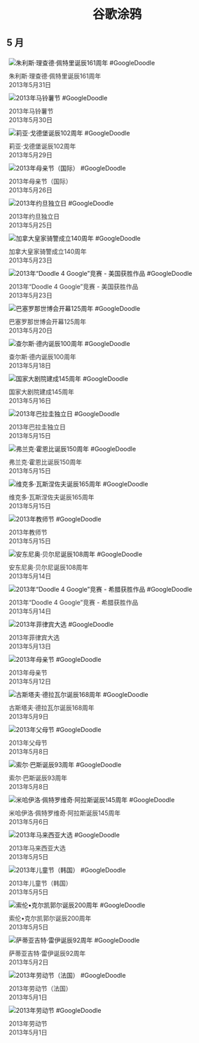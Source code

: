 
<h1 align="center"> 谷歌涂鸦 </h1>




## 5 月

<div class="image">


<img src="https://lh3.googleusercontent.com/9snzK7V_q-OVJfoYUS6rqTfNpsIceVqgOBhf6GVWqryTkMTS9ydLDztGZNVSRZWMlxe2ZNbCzplAUzMsDriMQP24NDSFUgue4qYbwjw" alt="朱利斯·理查德·佩特里诞辰161周年 #GoogleDoodle" style="margin: 5px"/>
<div class="info" style="font-size: 14px; color:#333333; margin:5px"><div class="title">朱利斯·理查德·佩特里诞辰161周年</div><div class="date">2013年5月31日</div></div>

<img src="https://lh3.googleusercontent.com/GMs8Ths2Smid7fXJ6__nqbybU2tXAzes5wmclDvgj8IjCwPtAznpj0ThsmzPQaUnYaXCELDWdmTbk8xZXq8L9zK-6jJhgYzPGdIpFLw" alt="2013年马铃薯节 #GoogleDoodle" style="margin: 5px"/>
<div class="info" style="font-size: 14px; color:#333333; margin:5px"><div class="title">2013年马铃薯节</div><div class="date">2013年5月30日</div></div>

<img src="https://lh3.googleusercontent.com/VWu5n-kyNEJBq6UL5IzyvX-PiV1XuAeq9gTbUaseTiW_D8bORI1onqD7UsTg1SBSXK2eggLRmWwtYxGWMWQfrp3ltFGEzp__WfHC7Lgv" alt="莉亚·戈德堡诞辰102周年 #GoogleDoodle" style="margin: 5px"/>
<div class="info" style="font-size: 14px; color:#333333; margin:5px"><div class="title">莉亚·戈德堡诞辰102周年</div><div class="date">2013年5月29日</div></div>

<img src="https://lh3.googleusercontent.com/fbOltbWu5ZwK3GRngzqb9H7NPJRUqDU092unQIdY8sb0fy-X56A5OWNDQefBSqnc-eDQpiSsxA1Xc1Oi4_bdwPBhTjbHQ0q_G7qXevow" alt="2013年母亲节（国际） #GoogleDoodle" style="margin: 5px"/>
<div class="info" style="font-size: 14px; color:#333333; margin:5px"><div class="title">2013年母亲节（国际）</div><div class="date">2013年5月26日</div></div>

<img src="https://lh3.googleusercontent.com/GVQK4uq77NwC_XXtg6LlcRGPuRZuS4C1Pruea_EXrRzEbt6PKi_cjBIW9caRuiRAB-Fk7p2yVo7SWfafM2jK3Sf4m9MxS393EI2hopmb" alt="2013年约旦独立日 #GoogleDoodle" style="margin: 5px"/>
<div class="info" style="font-size: 14px; color:#333333; margin:5px"><div class="title">2013年约旦独立日</div><div class="date">2013年5月25日</div></div>

<img src="https://lh3.googleusercontent.com/VeqLd8K8EVTikeeU7BTH2DJdjpe0TOGSwD33A-a4y9-Wp4nboQNtQmjyqEeVQVHnT8EZvb6MT3-wAhjbKVVmbQgcxWjZRnXgIymhdb05" alt="加拿大皇家骑警成立140周年 #GoogleDoodle" style="margin: 5px"/>
<div class="info" style="font-size: 14px; color:#333333; margin:5px"><div class="title">加拿大皇家骑警成立140周年</div><div class="date">2013年5月23日</div></div>

<img src="https://lh3.googleusercontent.com/TjXF_qYieDgz-DDOidGTMa_HPAvTpwcZR4c_HVXPVkoTmJLMRhy4sZh9irBj3UNT0WgaGYq0HLfMjNH__hT7Ris0b2DD_un67hxrfqlX" alt="2013年“Doodle 4 Google”竞赛 - 美国获胜作品 #GoogleDoodle" style="margin: 5px"/>
<div class="info" style="font-size: 14px; color:#333333; margin:5px"><div class="title">2013年“Doodle 4 Google”竞赛 - 美国获胜作品</div><div class="date">2013年5月23日</div></div>

<img src="https://lh3.googleusercontent.com/2C0Tax6vfhWfSjT-S97KNH2FQa11-zM5A3R_UNPQUCqdy1UBDzXUIHEkZx41F-CO-UqlEKS-lF6iduB4i1rZDcGnA4UqV3Nif629knFL" alt="巴塞罗那世博会开幕125周年 #GoogleDoodle" style="margin: 5px"/>
<div class="info" style="font-size: 14px; color:#333333; margin:5px"><div class="title">巴塞罗那世博会开幕125周年</div><div class="date">2013年5月20日</div></div>

<img src="https://lh3.googleusercontent.com/sMeL5jP5HOku8lNoluSRoclNkM8Kb6H5l38PJgYX7hj_pHzrT9gTlI4FdSFHvKClXeLq0HQHr3_m5HWNDzseECCHM5_ZyWVILZ9tJQvH" alt="查尔斯·德内诞辰100周年 #GoogleDoodle" style="margin: 5px"/>
<div class="info" style="font-size: 14px; color:#333333; margin:5px"><div class="title">查尔斯·德内诞辰100周年</div><div class="date">2013年5月18日</div></div>

<img src="https://lh3.googleusercontent.com/sM0ihiU_G7gG7qDl6Ao6UNGxvFOnpB-FQYo6XpJbq7ozJCJQ7o-b4JvAGxzr4PK2wsLWtU2WrBzkzWD4q-l3tV7n941qoDcSnwoaygI" alt="国家大剧院建成145周年 #GoogleDoodle" style="margin: 5px"/>
<div class="info" style="font-size: 14px; color:#333333; margin:5px"><div class="title">国家大剧院建成145周年</div><div class="date">2013年5月16日</div></div>

<img src="https://lh3.googleusercontent.com/mgHTaCR09e8ZTo5PYuqk5tgh19_sRhMGwJ7B63UQ0h65GR0DlTVSVBcW9cXCGq9yVwKbwRAgVAngHoaUzWUCAVitwJFSdjUeVnCkGVk4" alt="2013年巴拉圭独立日 #GoogleDoodle" style="margin: 5px"/>
<div class="info" style="font-size: 14px; color:#333333; margin:5px"><div class="title">2013年巴拉圭独立日</div><div class="date">2013年5月15日</div></div>

<img src="https://lh3.googleusercontent.com/oc1qt6X6mOBrb7gtQDahCBPAtJRQbMggTtXljnQfqxlpODIaKDyXVKEC-k5IXvamx_Ou-nobx34QWuiNaA-6yl0XN3qgB_3cPPs53u78" alt="弗兰克·霍恩比诞辰150周年 #GoogleDoodle" style="margin: 5px"/>
<div class="info" style="font-size: 14px; color:#333333; margin:5px"><div class="title">弗兰克·霍恩比诞辰150周年</div><div class="date">2013年5月15日</div></div>

<img src="https://lh3.googleusercontent.com/PY0sihCziws_AigEXn4SNL3JnEIJ2Tdg1ZJxYwLHnXb9oweB7gqlIKELAWgtXcYrscrofzgzJjg9l5zMsl7sCOYtuGyagvovcAzuF1qBUg" alt="维克多·瓦斯涅佐夫诞辰165周年 #GoogleDoodle" style="margin: 5px"/>
<div class="info" style="font-size: 14px; color:#333333; margin:5px"><div class="title">维克多·瓦斯涅佐夫诞辰165周年</div><div class="date">2013年5月15日</div></div>

<img src="https://lh3.googleusercontent.com/CFjrXhrZF3asMAaOO4xIoL_toWGcDxgwkVoWdd69JRmQgFbx8oXg0ztqiGFMURuSM5HsHrPnhu_7lrT89eAXxEQOW7gXMwklXyyeZxqT" alt="2013年教师节 #GoogleDoodle" style="margin: 5px"/>
<div class="info" style="font-size: 14px; color:#333333; margin:5px"><div class="title">2013年教师节</div><div class="date">2013年5月15日</div></div>

<img src="https://lh3.googleusercontent.com/TFHtuLRT_D3TYL1PShXakpfh7ZYtkpa3ztzGuxr10VdTaCTWDL64G6TYjiyRnoZdL_KSzNtINhkLdR2MXIThISUcUSBYXskaYhlk-32XGw" alt="安东尼奥·贝尔尼诞辰108周年 #GoogleDoodle" style="margin: 5px"/>
<div class="info" style="font-size: 14px; color:#333333; margin:5px"><div class="title">安东尼奥·贝尔尼诞辰108周年</div><div class="date">2013年5月14日</div></div>

<img src="https://lh3.googleusercontent.com/DvCtYu_TOuS7KC07ZNJdAO3AvsXjpNP6A3oy9t26h1ppndRfR5wzbwmVW9ng36C4Z5ND0tpmZ_SPVYBM4xYSIqDWXyJDuQTJqHn42266" alt="2013年“Doodle 4 Google”竞赛 - 希腊获胜作品 #GoogleDoodle" style="margin: 5px"/>
<div class="info" style="font-size: 14px; color:#333333; margin:5px"><div class="title">2013年“Doodle 4 Google”竞赛 - 希腊获胜作品</div><div class="date">2013年5月14日</div></div>

<img src="https://lh3.googleusercontent.com/zzoErz3oPxGGqrJG4kvb3OqUAwgOB11PxU1Kri098s9T-Qq9IIlLFC0M0kTUtsbJPrGcSOT-QwnFRHNbwUuS9HD0IbsRCPnA4rYVYFGq" alt="2013年菲律宾大选 #GoogleDoodle" style="margin: 5px"/>
<div class="info" style="font-size: 14px; color:#333333; margin:5px"><div class="title">2013年菲律宾大选</div><div class="date">2013年5月13日</div></div>

<img src="https://lh3.googleusercontent.com/qs11OkTYvQo26lzXWr54r2Cpj7AdjU2psQhRSiS-zO5vD6OG1UCErcb36np9Wg2uAvy9E-wl8d3-dEoZXjLrX8opkd64uLXPGG7thcWARw" alt="2013年母亲节 #GoogleDoodle" style="margin: 5px"/>
<div class="info" style="font-size: 14px; color:#333333; margin:5px"><div class="title">2013年母亲节</div><div class="date">2013年5月12日</div></div>

<img src="https://lh3.googleusercontent.com/mhzi5ptuvLfeSJcsIG94jytPRz6nOjiVhLzIXVve8eCDqY_xKczy7sMgzp0OQYha4syViMwg2yMUi0uIw90K-jRJ2rQVNjidrqDbqFo" alt="古斯塔夫·德拉瓦尔诞辰168周年 #GoogleDoodle" style="margin: 5px"/>
<div class="info" style="font-size: 14px; color:#333333; margin:5px"><div class="title">古斯塔夫·德拉瓦尔诞辰168周年</div><div class="date">2013年5月9日</div></div>

<img src="https://lh3.googleusercontent.com/JW5Y5R4eyuRCesouEYHdJw0sevR0I_avmjBmWpeWWaD3ijx8gCkhbyiG5evQDEBwgjgcZm_H2-sMRgjqVpGhKO99HdXsjsQk7tForYDO" alt="2013年父母节 #GoogleDoodle" style="margin: 5px"/>
<div class="info" style="font-size: 14px; color:#333333; margin:5px"><div class="title">2013年父母节</div><div class="date">2013年5月8日</div></div>

<img src="https://lh3.googleusercontent.com/jaiNOh3Jv_7M2L4Va0EPb-lNNd3MSKjSDn8Z7IpJ1vv1OhnnQsELAFGQjFVO5Ne9DP8xfPij1JYuxL50zV9q-pz_HYRx1Ds9spO4GeZe" alt="索尔·巴斯诞辰93周年 #GoogleDoodle" style="margin: 5px"/>
<div class="info" style="font-size: 14px; color:#333333; margin:5px"><div class="title">索尔·巴斯诞辰93周年</div><div class="date">2013年5月8日</div></div>

<img src="https://lh3.googleusercontent.com/O2OTG-wdxSy0eMFoN1AzwXr5R7QEHPHLR7zca5e_KPgCUv0Ry274h6JZZsVwh73FfYH5OiE7p4JuCiMdQNtSkNL0ZfaiF9tlanhesVLA" alt="米哈伊洛·佩特罗维奇·阿拉斯诞辰145周年 #GoogleDoodle" style="margin: 5px"/>
<div class="info" style="font-size: 14px; color:#333333; margin:5px"><div class="title">米哈伊洛·佩特罗维奇·阿拉斯诞辰145周年</div><div class="date">2013年5月6日</div></div>

<img src="https://lh3.googleusercontent.com/FNv9BiQkFP0DMZ-2I6EaBlwR-iyl1Sl-TYh6lHLz2ux5o1Qu-PALVkWfHltVVm4eViZSF478e2VjrVXqfWm8UNe9pYFPXBj7k5ATpqmN" alt="2013年马来西亚大选 #GoogleDoodle" style="margin: 5px"/>
<div class="info" style="font-size: 14px; color:#333333; margin:5px"><div class="title">2013年马来西亚大选</div><div class="date">2013年5月5日</div></div>

<img src="https://lh3.googleusercontent.com/UW_IatHa8lfPWmL5eygdhA0NYKRLq1EB2k0kOICvwaxnMieWWRNeBDD5B23Vz-UYhnabEPD1dGhNroaytpqwntDsLmh9E6LvtTSD6iZw" alt="2013年儿童节（韩国） #GoogleDoodle" style="margin: 5px"/>
<div class="info" style="font-size: 14px; color:#333333; margin:5px"><div class="title">2013年儿童节（韩国）</div><div class="date">2013年5月5日</div></div>

<img src="https://lh3.googleusercontent.com/a_pjbdJt4PxQ1JfEXTYA0NUKj9Ts3efQda9WnLbV34q8bimf0H70J6vCpEUne84qL-PqxA_9Nu_fMiLP__OY8vQomvYw6Vb0fSUm7tg" alt="索伦•克尔凯郭尔诞辰200周年 #GoogleDoodle" style="margin: 5px"/>
<div class="info" style="font-size: 14px; color:#333333; margin:5px"><div class="title">索伦•克尔凯郭尔诞辰200周年</div><div class="date">2013年5月5日</div></div>

<img src="https://lh3.googleusercontent.com/55pRHy-tMVcXYefHWNGhWGrRz1buAxrA9Co6JLR1ZHUzNp7TR3S0pckjsyJJNjrC-oDs4FSLC_Wn7lPriilN4vMwO3x4gBmRcNG0MJ8" alt="萨蒂亚吉特·雷伊诞辰92周年 #GoogleDoodle" style="margin: 5px"/>
<div class="info" style="font-size: 14px; color:#333333; margin:5px"><div class="title">萨蒂亚吉特·雷伊诞辰92周年</div><div class="date">2013年5月2日</div></div>

<img src="https://lh3.googleusercontent.com/jmPEAVAw9de9rmL3uFHlx5T04cGqlz3aLo4RYylocb_zwqSUrGLRhIy3e7IRmXHlfKS3Q3uZi3troUJStxPkSHNzRY5buzU3XErKs_hs" alt="2013年劳动节（法国） #GoogleDoodle" style="margin: 5px"/>
<div class="info" style="font-size: 14px; color:#333333; margin:5px"><div class="title">2013年劳动节（法国）</div><div class="date">2013年5月1日</div></div>

<img src="https://lh3.googleusercontent.com/glzFMpGnPImZai3Aplr5b5hvXR_acyOBP2GZmjsO09dDihACt4OLxskAUGJ67TkeD8X4YzKrRIRBaiiv69rY1JsNfBevJfnBfEzOjgHM" alt="2013年劳动节 #GoogleDoodle" style="margin: 5px"/>
<div class="info" style="font-size: 14px; color:#333333; margin:5px"><div class="title">2013年劳动节</div><div class="date">2013年5月1日</div></div>

</div>








